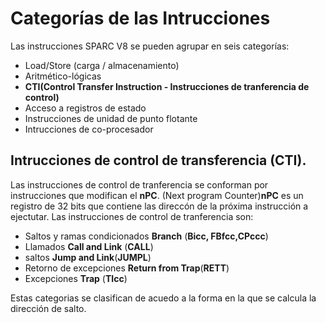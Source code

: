 # Categorías de las Intrucciones
Las instrucciones SPARC V8 se pueden agrupar en seis categorías:  

+ Load/Store (carga / almacenamiento)
+ Aritmético-lógicas
+ **CTI(Control Transfer Instruction - Instrucciones de tranferencia de control)**
+ Acceso a registros de estado
+ Instrucciones de unidad de punto flotante
+ Intrucciones de co-procesador



## Intrucciones de control de transferencia (CTI).
 Las instrucciones de control de tranferencia se conforman por instrucciones que modifican el **nPC**. (Next program Counter)**nPC** es un registro de 32 bits que contiene las direccón de la próxima instrucción a ejectutar. Las instrucciones de control de tranferencia son: 
 
 - Saltos y ramas condicionados **Branch** (**Bicc, FBfcc,CPccc**)
 - Llamados **Call and Link** (**CALL**)
 - saltos **Jump and Link**(**JUMPL**)
 - Retorno de excepciones **Return from Trap**(**RETT**)
 - Excepciones **Trap** (**TIcc**)
 
 Estas categorias se clasifican de acuedo a la forma en la que se calcula la dirección de salto. 
